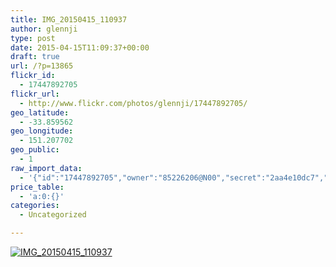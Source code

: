 ```yaml
---
title: IMG_20150415_110937
author: glennji
type: post
date: 2015-04-15T11:09:37+00:00
draft: true
url: /?p=13865
flickr_id:
  - 17447892705
flickr_url:
  - http://www.flickr.com/photos/glennji/17447892705/
geo_latitude:
  - -33.859562
geo_longitude:
  - 151.207702
geo_public:
  - 1
raw_import_data:
  - '{"id":"17447892705","owner":"85226206@N00","secret":"2aa4e10dc7","server":"8887","farm":9,"title":"IMG_20150415_110937","ispublic":0,"isfriend":0,"isfamily":0,"description":{"_content":""},"dateupload":"1431161163","lastupdate":"1431161172","datetaken":"2015-04-15 11:09:37","datetakengranularity":"0","datetakenunknown":"0","ownername":"glennji","tags":"","machine_tags":"","originalsecret":"8d586af76a","originalformat":"jpg","latitude":"-33.859562","longitude":"151.207702","accuracy":"16","context":0,"place_id":"uyU97kpTVLseY.4z4g","woeid":"26198434","geo_is_family":0,"geo_is_friend":0,"geo_is_contact":0,"geo_is_public":0,"media":"photo","media_status":"ready","url_o":"https://farm9.staticflickr.com/8887/17447892705_8d586af76a_o.jpg","height_o":"4208","width_o":"3120"}'
price_table:
  - 'a:0:{}'
categories:
  - Uncategorized

---
```

<p class="flickr-image">
  <a href="http://www.flickr.com/photos/glennji/17447892705/" class="flickr-link"><img src="http://i0.wp.com/glennji.com/wp-content/uploads/2015/04/17447892705_8d586af76a_o.jpg?fit=1024%2C1024" width="" height="" alt="IMG_20150415_110937" class="keyring-img" /></a>
</p>
